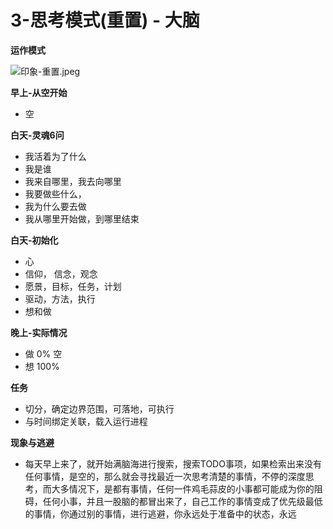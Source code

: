 # 3-思考模式\(重置\) - 大脑



**运作模式**

![&#x5370;&#x8C61;-&#x91CD;&#x7F6E;.jpeg](https://upload-images.jianshu.io/upload_images/10762718-003c8a60c0a89cc6.jpeg?imageMogr2/auto-orient/strip%7CimageView2/2/w/1240)

**早上-从空开始**

* 空

**白天-灵魂6问**

* 我活着为了什么
* 我是谁
* 我来自哪里，我去向哪里
* 我要做些什么，
* 我为什么要去做
* 我从哪里开始做，到哪里结束

**白天-初始化**

* 心
* 信仰， 信念，观念
* 愿景，目标，任务，计划
* 驱动，方法，执行
* 想和做

**晚上-实际情况**

* 做 0% 空
* 想 100%

**任务**

* 切分，确定边界范围，可落地，可执行
* 与时间绑定关联，载入运行进程

**现象与逃避**

* 每天早上来了，就开始满脑海进行搜索，搜索TODO事项，如果检索出来没有任何事情，是空的，那么就会寻找最近一次思考清楚的事情，不停的深度思考，而大多情况下，是都有事情，任何一件鸡毛蒜皮的小事都可能成为你的阻碍，任何小事，并且一股脑的都冒出来了，自己工作的事情变成了优先级最低的事情，你通过别的事情，进行逃避，你永远处于准备中的状态，永远

